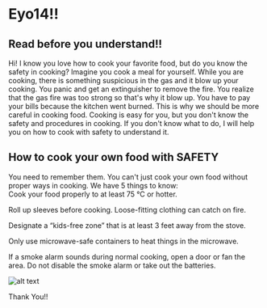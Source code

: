 
# Eyo14!!
## Read before you understand!!
Hi! I know you love how to cook your favorite food, but do you know the safety in cooking? Imagine you cook a meal for yourself. While you are cooking, there is something suspicious in the gas and it blow up your cooking. You panic and get an extinguisher to remove the fire. You realize that the gas fire was too strong so that's why it blow up. You have to pay your bills because the kitchen went burned. This is why we should be more careful in cooking food. Cooking is easy for you, but you don't know the safety and procedures in cooking. If you don't know what to do, I will help you on how to cook with safety to understand it. 

## How to cook your own food with SAFETY
You need to remember them. You can't just cook your own food without proper ways in cooking. We have 5 things to know:                                                    
Cook your food properly to at least 75 °C or hotter.                                                                                                                    

Roll up sleeves before cooking. Loose-fitting clothing can catch on fire.                                                                                             

Designate a “kids-free zone” that is at least 3 feet away from the stove.                                                                                               

Only use microwave-safe containers to heat things in the microwave.                                                                                                

If a smoke alarm sounds during normal cooking, open a door or fan the area. Do not disable the smoke alarm or take out the batteries.        

![alt text](https://encrypted-tbn0.gstatic.com/images?q=tbn:ANd9GcSndf2-2OLCekftXzhsw8EOH1f7hGXBbBS6jA&usqp=CAU)

Thank You!! 


